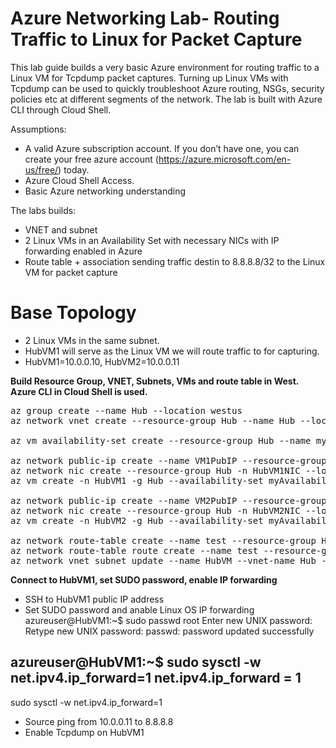 # Azure Networking Lab- Routing Traffic to Linux for Packet Capture

This lab guide builds a very basic Azure environment for routing traffic to a Linux VM for Tcpdump packet captures. Turning up Linux VMs with Tcpdump can be used to quickly troubleshoot Azure routing, NSGs, security policies etc at different segments of the network. The lab is built with Azure CLI through Cloud Shell.

Assumptions:
-	A valid Azure subscription account. If you don’t have one, you can create your free azure account (https://azure.microsoft.com/en-us/free/) today.
- Azure Cloud Shell Access.
- Basic Azure networking understanding

The labs builds:
-	VNET and subnet
-	2 Linux VMs in an Availability Set with necessary NICs with IP forwarding enabled in Azure
-	Route table + association sending traffic destin to 8.8.8.8/32 to the Linux VM for packet capture

# Base Topology
- 2 Linux VMs in the same subnet. 
- HubVM1 will serve as the Linux VM we will route traffic to for capturing. 
- HubVM1=10.0.0.10, HubVM2=10.0.0.11
 

**Build Resource Group, VNET, Subnets, VMs and route table in West. Azure CLI in Cloud Shell is used.**
<pre lang="...">
az group create --name Hub --location westus
az network vnet create --resource-group Hub --name Hub --location westus --address-prefixes 10.0.0.0/16 --subnet-name HubVM --subnet-prefix 10.0.0.0/24

az vm availability-set create --resource-group Hub --name myAvailabilitySet --platform-fault-domain-count 2 --platform-update-domain-count 2

az network public-ip create --name VM1PubIP --resource-group Hub --location westus --allocation-method Dynamic
az network nic create --resource-group Hub -n HubVM1NIC --location westus --subnet HubVM --private-ip-address 10.0.0.10 --vnet-name Hub --public-ip-address VM1PubIP --ip-forwarding true
az vm create -n HubVM1 -g Hub --availability-set myAvailabilitySet --image UbuntuLTS --admin-username azureuser --admin-password Msft123Msft123 --nics HubVM1NIC

az network public-ip create --name VM2PubIP --resource-group Hub --location westus --allocation-method Dynamic
az network nic create --resource-group Hub -n HubVM2NIC --location westus --subnet HubVM --private-ip-address 10.0.0.11 --vnet-name Hub --public-ip-address VM2PubIP --ip-forwarding true
az vm create -n HubVM2 -g Hub --availability-set myAvailabilitySet --image UbuntuLTS --admin-username azureuser --admin-password Msft123Msft123 --nics HubVM2NIC

az network route-table create --name test --resource-group Hub 
az network route-table route create --name test --resource-group Hub --route-table-name test --address-prefix 8.8.8.8/32 --next-hop-type VirtualAppliance --next-hop-ip-address 10.0.0.10
az network vnet subnet update --name HubVM --vnet-name Hub --resource-group Hub --route-table test
</pre>

**Connect to HubVM1, set SUDO password, enable IP forwarding**
- SSH to HubVM1 public IP address
- Set SUDO password and anable Linux OS IP forwarding
azureuser@HubVM1:~$ sudo passwd root
Enter new UNIX password:
Retype new UNIX password:
passwd: password updated successfully

azureuser@HubVM1:~$ sudo sysctl -w net.ipv4.ip_forward=1
net.ipv4.ip_forward = 1
- 
sudo sysctl -w net.ipv4.ip_forward=1
- Source ping from 10.0.0.11 to 8.8.8.8
- Enable Tcpdump on HubVM1



